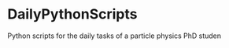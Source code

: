 DailyPythonScripts
==================

Python scripts for the daily tasks of a particle physics PhD studen
